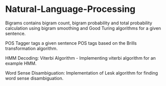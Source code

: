 # Natural-Language-Processing

Bigrams contains bigram count, bigram probability and total probability calculation using bigram smoothing and Good Turing algorithms for a given sentence.

POS Tagger tags a given sentence POS tags based on the Brills transformation algorithm.

HMM Decoding: Viterbi Algorithm - Implementing viterbi algorithm for an example HMM.

Word Sense Disambiguation: Implementation of Lesk algorithm for finding word sense disambiguation.
